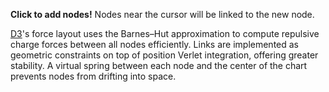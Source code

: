 **Click to add nodes!** Nodes near the cursor will be linked to the new node.

[D3](http://d3js.org/)'s force layout uses the Barnes–Hut approximation to compute repulsive charge forces between all nodes efficiently. Links are implemented as geometric constraints on top of position Verlet integration, offering greater stability. A virtual spring between each node and the center of the chart prevents nodes from drifting into space.